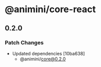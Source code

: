 # @animini/core-react

## 0.2.0

### Patch Changes

- Updated dependencies [10ba638]
  - @animini/core@0.2.0
